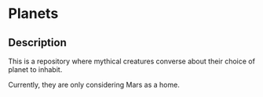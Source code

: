 # Planets
## Description
This is a repository where mythical creatures converse about their choice of planet to inhabit.

Currently, they are only considering Mars as a home.

